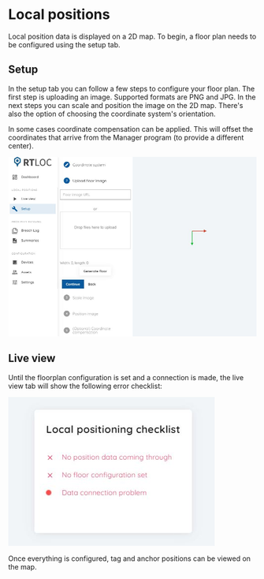 # Local positions

Local position data is displayed on a 2D map. To begin, a floor plan needs to be configured using the setup tab.

## Setup

In the setup tab you can follow a few steps to configure your floor plan. The first step is uploading an image. Supported formats are PNG and JPG. In the next steps you can scale and position the image on the 2D map. There's also the option of choosing the coordinate system's orientation. 

In some cases coordinate compensation can be applied. This will offset the coordinates that arrive from the Manager program (to provide a different center).

![Floorplan setup](./img/floor_setup.jpg)

## Live view

Until the floorplan configuration is set and a connection is made, the live view tab will show the following error checklist:

![Configuration errors](./img/lopos_checklist.jpg)

Once everything is configured, tag and anchor positions can be viewed on the map.

